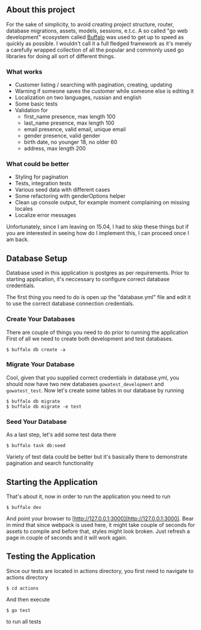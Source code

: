 ## About this project

For the sake of simplicity, to avoid creating project structure, router, database migrations, assets, models, sessions, e.t.c. A so called "go web development" ecosystem called [Buffalo](https://gobuffalo.io/en) was used to get up to speed as quickly as possible. I wouldn't call it a full fledged framework as it's merely a carefully wrapped collection of all the popular and commonly used go libraries for doing all sort of different things.

### What works

- Customer listing / searching with pagination, creating, updating
- Warning if someone saves the customer while someone else is editing it
- Localization on two languages, russian and english
- Some basic tests
- Validation for
	- first_name presence, max length 100
	- last_name presence, max length 100
	- email presence, valid email, unique email
	- gender presence, valid gender
	- birth date, no younger 18, no older 60
	- address, max length 200

### What could be better

- Styling for pagination
- Tests, integration tests
- Various seed data with different cases
- Some refactoring with genderOptions helper
- Clean up console output, for example moment complaining on missing locales
- Localize error messages

Unfortunately, since I am leaving on 15.04, I had to skip these things but if you are interested in seeing how do I implement this, I can proceed once I am back.

## Database Setup

Database used in this application is postgres as per requirements.
Prior to starting application, it's neccessary to configure correct database credentials.

The first thing you need to do is open up the "database.yml" file and edit it to use the correct database connection credentials.

### Create Your Databases

There are couple of things you need to do prior to running the application
First of all we need to create both development and test databases.

	$ buffalo db create -a

### Migrate Your Database

Cool, given that you supplied correct credentials in database.yml, you should now have two new databases
`gowatest_development` and `gowatest_test`. Now let's create some tables in our database by running

	$ buffalo db migrate
	$ buffalo db migrate -e test

### Seed Your Database

As a last step, let's add some test data there

	$ buffalo task db:seed

Variety of test data could be better but it's basically there to demonstrate pagination and search functionality

## Starting the Application

That's about it, now in order to run the application you need to run

	$ buffalo dev

And point your browser to [http://127.0.0.1:3000](http://127.0.0.1:3000). Bear in mind that since webpack is used here, it might take couple of seconds for assets to compile and before that, styles might look broken. Just refresh a page in couple of seconds and it will work again.

## Testing the Application

Since our tests are located in actions directory, you first need to navigate to actions directory

	$ cd actions

And then execute

	$ go test

to run all tests